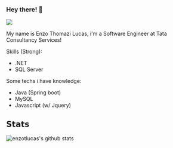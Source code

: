 ### <b>Hey there! :cowboy_hat_face:</b>

[![](https://img.shields.io/badge/-Enzo%20Thomazi%20Lucas-blue?style=flat-square&logo=Linkedin&logoColor=white&link=https://www.linkedin.com/in/enzo-thomazi-lucas-10bb91158/)](https://www.linkedin.com/in/enzo-thomazi-lucas-10bb91158/)

My name is Enzo Thomazi Lucas, i'm a Software Engineer at Tata Consultancy Services!

Skills (Strong):
- .NET
- SQL Server

Some techs i have knowledge:
- Java (Spring boot)
- MySQL
- Javascript (w/ Jquery)

## 𝗦𝘁𝗮𝘁𝘀
![enzotlucas's github stats](https://github-readme-stats.vercel.app/api?username=enzotlucas&show_icons=true&theme=dracula)

